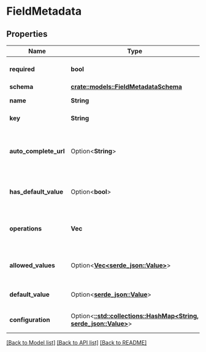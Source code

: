 # FieldMetadata

## Properties

Name | Type | Description | Notes
------------ | ------------- | ------------- | -------------
**required** | **bool** | Whether the field is required. | [readonly]
**schema** | [**crate::models::FieldMetadataSchema**](FieldMetadata_schema.md) |  | 
**name** | **String** | The name of the field. | [readonly]
**key** | **String** | The key of the field. | [readonly]
**auto_complete_url** | Option<**String**> | The URL that can be used to automatically complete the field. | [optional][readonly]
**has_default_value** | Option<**bool**> | Whether the field has a default value. | [optional][readonly]
**operations** | **Vec<String>** | The list of operations that can be performed on the field. | [readonly]
**allowed_values** | Option<[**Vec<serde_json::Value>**](serde_json::Value.md)> | The list of values allowed in the field. | [optional][readonly]
**default_value** | Option<[**serde_json::Value**](.md)> | The default value of the field. | [optional][readonly]
**configuration** | Option<[**::std::collections::HashMap<String, serde_json::Value>**](serde_json::Value.md)> | The configuration properties. | [optional][readonly]

[[Back to Model list]](../README.md#documentation-for-models) [[Back to API list]](../README.md#documentation-for-api-endpoints) [[Back to README]](../README.md)


